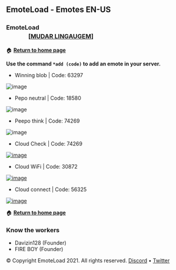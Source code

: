 ## EmoteLoad - Emotes EN-US
### EmoteLoad  ㅤㅤㅤㅤㅤㅤㅤㅤㅤㅤㅤㅤㅤㅤㅤㅤㅤㅤㅤㅤㅤㅤㅤㅤㅤㅤㅤㅤㅤㅤㅤ[[**MUDAR LINGAUGEM**]](emojis.emoteload.ml)
 
 
🏠 [**Return to home page**](https://us.emoteload.ml/) 
 
 
**Use the command `*add (code)` to add an emote in your server.**
   
  
- Winning blob | Code: 63297
 
![image](https://media.discordapp.net/attachments/851198408118894592/901087030245728286/winningblob.png) 
 
- Pepo neutral | Code: 18580
 
![image](https://cdn.discordapp.com/attachments/778380099753869336/822437437715382282/1651_peepo_neutral.png)

- Peepo think | Code: 74269
 
![image](https://cdn.discordapp.com/attachments/778380099753869336/822439577955467304/PeepoThink.png)

- Cloud Check | Code: 74269
 
[![image](https://media.discordapp.net/attachments/778380099753869336/897147820430225428/Cloud_check.png)](https://www.youtube.com/channel/UC0Y7jw648rEq63SctkqL2_A)

- Cloud WiFi | Code: 30872
 
[![image](https://media.discordapp.net/attachments/778380099753869336/897149192101842974/Cloud_wifi.png)](https://www.youtube.com/channel/UC0Y7jw648rEq63SctkqL2_A)

- Cloud connect | Code: 56325
 
[![image](https://media.discordapp.net/attachments/778380099753869336/897150952686116925/Cloud_connect.png)](https://www.youtube.com/channel/UC0Y7jw648rEq63SctkqL2_A)
 
 
🏠 [**Return to home page**](https://us.emoteload.ml/)


### Know the workers
- Davizin128 (Founder)
- FIRE BOY (Founder)


© Copyright EmoteLoad 2021. All rights reserved. [Discord](https://discord.gg/v6Srh9fr) • [Twitter](https://twitter.com/FIREBOYOFC) 

